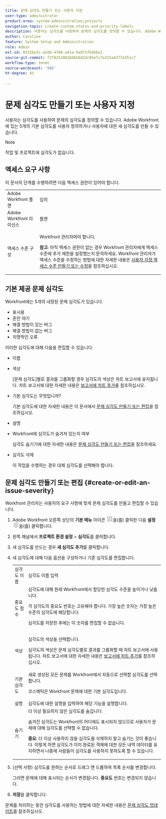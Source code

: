 ```yaml
---
title: 문제 심각도 만들기 또는 사용자 지정
user-type: administrator
product-area: system-administration;projects
navigation-topic: create-custom-status-and-priority-labels
description: 사용자는 심각도를 사용하여 문제의 심각도를 정의할 수 있습니다. Adobe Workfront에 있는 5개의 기본 심각도를 사용자 정의하거나 사용자에 대한 새 심각도를 만들 수 있습니다.
author: Caroline
feature: System Setup and Administration
role: Admin
exl-id: 0331be3c-a2d8-4788-a41a-5e971fb4bbe1
source-git-commit: f2f825280204b56d2dc85efc7a315a4377e551c7
workflow-type: tm+mt
source-wordcount: '592'
ht-degree: 4%

---
```


# 문제 심각도 만들기 또는 사용자 지정

<!--
DON'T DELETE, DRAFT OR HIDE THIS ARTICLE. IT IS LINKED TO THE PRODUCT, THROUGH THE CONTEXT SENSITIVE HELP LINKS.

Linked to Understanding Issue Severity.
-->

사용자는 심각도를 사용하여 문제의 심각도를 정의할 수 있습니다. Adobe Workfront에 있는 5개의 기본 심각도를 사용자 정의하거나 사용자에 대한 새 심각도를 만들 수 있습니다.

>[!NOTE]
>
>작업 및 프로젝트에 심각도가 없습니다.

## 액세스 요구 사항

이 문서의 단계를 수행하려면 다음 액세스 권한이 있어야 합니다.

<table style="table-layout:auto"> 
 <col> 
 <col> 
 <tbody> 
  <tr> 
   <td role="rowheader">Adobe Workfront 플랜</td> 
   <td>임의</td> 
  </tr> 
  <tr> 
   <td role="rowheader">Adobe Workfront 라이선스</td> 
   <td>플랜</td> 
  </tr> 
  <tr> 
   <td role="rowheader">액세스 수준 구성</td> 
   <td> <p>Workfront 관리자여야 합니다.</p> <p><b>참고</b>: 아직 액세스 권한이 없는 경우 Workfront 관리자에게 액세스 수준에 추가 제한을 설정했는지 문의하세요. Workfront 관리자가 액세스 수준을 수정하는 방법에 대한 자세한 내용은 <a href="../../../administration-and-setup/add-users/configure-and-grant-access/create-modify-access-levels.md" class="MCXref xref">사용자 지정 액세스 수준 만들기 또는 수정</a>을 참조하십시오.</p> </td> 
  </tr> 
 </tbody> 
</table>

## 기본 제공 문제 심각도

Workfront에는 5개의 내장된 문제 심각도가 있습니다.

* 표시용
* 혼란 야기
* 해결 방법이 있는 버그
* 해결 방법이 없는 버그
* 치명적인 오류

<p>이러한 심각도에 대해 다음을 편집할 수 있습니다.</p>

* 이름
* 색상

  [문제 심각도]별로 결과를 그룹화할 경우 심각도의 색상은 차트 보고서에 유지됩니다. 차트 보고서에 대한 자세한 내용은 [보고서에 차트 추가](../../../reports-and-dashboards/reports/creating-and-managing-reports/add-chart-report.md)를 참조하십시오.

* 기본 심각도는 무엇입니까?

  기본 심각도에 대한 자세한 내용은 이 문서에서 [문제 심각도 만들기 또는 편집](#create-or-edit-an-issue-severity)을 참조하십시오.
* 설명
* Workfront에 심각도가 숨겨져 있는지 여부

  심각도 숨기기에 대한 자세한 내용은 [문제 심각도 만들기 또는 편집](#create-or-edit-an-issue-severity")을 참조하세요.

* 심각도 삭제

  이 작업을 수행하는 경우 대체 심각도를 선택해야 합니다.

## 문제 심각도 만들기 또는 편집 {#create-or-edit-an-issue-severity}

Workfront 관리자는 사용자의 요구 사항에 맞게 문제 심각도를 만들고 편집할 수 있습니다.

1. Adobe Workfront 오른쪽 상단의 **기본 메뉴** 아이콘 ![](assets/main-menu-icon.png)을(를) 클릭한 다음 **설정** ![](assets/gear-icon-settings.png)을(를) 클릭합니다.

1. 왼쪽 패널에서 **프로젝트 환경 설정** > **심각도**&#x200B;를 클릭합니다.

1. 새 심각도를 만드는 경우 **새 심각도 추가**&#x200B;를 클릭합니다.
1. 새 심각도에 대해 다음 옵션을 구성하거나 기존 심각도를 편집합니다.

   <table style="table-layout:auto"> 
    <col> 
    <col> 
    <tbody> 
     <tr> 
      <td role="rowheader">심각도 이름</td> 
      <td>심각도 이름 입력</td> 
     </tr> 
     <tr> 
      <td role="rowheader">중요도 점수</td> 
      <td>심각도에 대해 원래 Workfront에서 할당한 심각도 수준을 높이거나 낮춥니다.
      <p>각 심각도의 중요도 번호는 고유해야 합니다. 가장 높은 숫자는 가장 높은 수준의 심각도에 해당합니다.</p> <p>심각도를 저장한 후에는 이 숫자를 편집할 수 없습니다.</p> </td> 
     </tr> 
     <tr> 
      <td role="rowheader">색상</td> 
      <td> <p>심각도의 색상을 선택합니다.</p> 
      <p>심각도의 색상은 문제 심각도별로 결과를 그룹화할 때 차트 보고서에 사용됩니다. 차트 보고서에 대한 자세한 내용은 <a href="../../../reports-and-dashboards/reports/creating-and-managing-reports/add-chart-report.md" class="MCXref xref">보고서에 차트 추가</a>를 참조하십시오.</p> </td> 
     </tr> 
     <tr> 
      <td role="rowheader">기본 심각도</td> 
      <td>새로 생성된 모든 문제를 Workfront에서 자동으로 선택할 심각도를 선택합니다.</p>
      <p>코스메틱은 Workfront 문제에 대한 기본 심각도입니다.</p></td> 
     </tr> 
     <tr> 
      <td role="rowheader">설명</td> 
      <td>심각도에 대한 설명을 입력하여 해당 기능을 설명합니다.</td> 
     </tr> 
     <tr> 
      <td role="rowheader">숨기기</td> 
      <td> 더 이상 필요하지 않은 심각도를 숨깁니다. 
      <p>숨겨진 심각도는 Workfront의 어디에도 표시되지 않으므로 사용자가 문제에 대해 심각도를 선택할 수 없습니다.</p> 
      <p><b>중요</b>: 더 이상 사용하지 않을 심각도를 삭제하지 말고 숨기는 것이 좋습니다. 이렇게 하면 심각도가 이미 완료된 객체에 대한 모든 내역 데이터를 유지하면서 나중에 사람들이 심각도를 사용하지 못하도록 할 수 있습니다.</p> </td> 
     </tr> 
    </tbody> 
   </table>

1. (선택 사항) 심각도를 원하는 순서로 드래그 앤 드롭하여 목록 순서를 변경합니다.

   그러면 문제에 대해 표시되는 순서가 변경됩니다. **중요도** 번호는 변경되지 않습니다.

1. **저장**&#x200B;을 클릭합니다.

문제를 처리하는 동안 심각도를 사용하는 방법에 대한 자세한 내용은 [문제 심각도 업데이트](../../../manage-work/issues/issue-information/update-issue-severity.md)를 참조하십시오.
